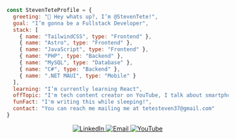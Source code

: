 ```js
const StevenTeteProfile = {
  greeting: "👋 Hey whats up?, I’m @StevenTete!",
  goal: "I’m gonna be a Fullstack Developer",
  stack: [
    { name: "TailwindCSS", type: "Frontend" },
    { name: "Astro", type: "Frontend" },
    { name: "JavaScript", type: "Frontend" },
    { name: "PHP", type: "Backend" },
    { name: "MySQL", type: "Database" },
    { name: "C#", type: "Backend" },
    { name: ".NET MAUI", type: "Mobile" }
  ],
  learning: "I’m currently learning React",
  offTopic: "I'm tech content creator on YouTube, I talk about smartphones, apps and tricks",
  funFact: "I'm writing this while sleeping!",
  contact: "You can reach me mailing me at tetesteven37@gmail.com"
}
```

<div align="center">
  <a href="https://www.linkedin.com/in/steventete/">
    <img src="https://img.shields.io/badge/LinkedIn-%230077B5.svg?style=for-the-badge&logo=LinkedIn&logoColor=white" alt="LinkedIn">
  </a>
  <a href="mailto:tetesteven37@gmail.com">
    <img src="https://img.shields.io/badge/Email-%23333.svg?style=for-the-badge&logo=Gmail&logoColor=white" alt="Email">
  </a>
    <a href="https://www.youtube.com/@SimpleTTech">
      <img src="https://img.shields.io/badge/YouTube-%23FF0000.svg?style=for-the-badge&logo=YouTube&logoColor=white" alt="YouTube">
    </a>
</div>




